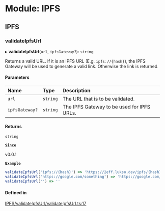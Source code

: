 # Module: IPFS

## IPFS

### validateIpfsUrl

▸ **validateIpfsUrl**(`url`, `ipfsGateway?`): `string`

Returns a valid URL. If it is an IPFS URL (E.g. `ipfs://{hash}`), the IPFS Gateway will be used to generate a valid link. Otherwise the link is returned.

#### Parameters

| Name           | Type     | Description                                |
| :------------- | :------- | :----------------------------------------- |
| `url`          | `string` | The URL that is to be validated.           |
| `ipfsGateway?` | `string` | The IPFS Gateway to be used for IPFS URLs. |

#### Returns

`string`

**`Since`**

v0.0.1

**`Example`**

```ts
validateIpfsUrl('ipfs://{hash}') => 'https://2eff.lukso.dev/ipfs/{hash}'
validateIpfsUrl('https://google.com/something') => 'https://google.com/something'
validateIpfsUrl('') => ''
```

#### Defined in

[IPFS/validateIpfsUrl/validateIpfsUrl.ts:17](https://github.com/lukso-network/lsp-utils/blob/31b2f8b/src/IPFS/validateIpfsUrl/validateIpfsUrl.ts#L17)
